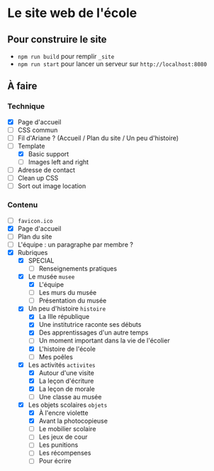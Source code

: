 # Le site web de l'école

## Pour construire le site

- `npm run build` pour remplir `_site`
- `npm run start` pour lancer un serveur sur `http://localhost:8080`

## À faire

### Technique

- [x] Page d'accueil
- [ ] CSS commun
- [ ] Fil d'Ariane ? (Accueil / Plan du site / Un peu d'histoire)
- [ ] Template
  - [x] Basic support
  - [ ] Images left and right
- [ ] Adresse de contact
- [ ] Clean up CSS
- [ ] Sort out image location

### Contenu

- [ ] `favicon.ico`
- [x] Page d'accueil
- [ ] Plan du site
- [ ] L'équipe : un paragraphe par membre ?
- [x] Rubriques
  - [x] SPECIAL
    - [ ] Renseignements pratiques
  - [x] Le musée `musee`
    - [x] L'équipe
    - [ ] Les murs du musée
    - [ ] Présentation du musée
  - [x] Un peu d'histoire `histoire`
    - [x] La IIIe république
    - [x] Une institutrice raconte ses débuts
    - [x] Des apprentissages d'un autre temps
    - [ ] Un moment important dans la vie de l'écolier
    - [x] L'histoire de l'école
    - [ ] Mes poêles
  - [x] Les activités `activites`
    - [x] Autour d'une visite
    - [x] La leçon d'écriture
    - [x] La leçon de morale
    - [ ] Une classe au musée
  - [x] Les objets scolaires `objets`
    - [x] À l'encre violette
    - [x] Avant la photocopieuse
    - [ ] Le mobilier scolaire
    - [ ] Les jeux de cour
    - [ ] Les punitions
    - [ ] Les récompenses
    - [ ] Pour écrire